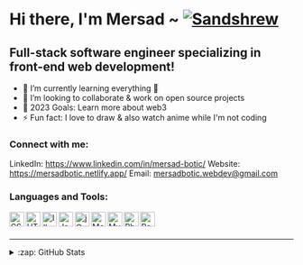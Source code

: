 # Hi there, I'm Mersad ~ [![Sandshrew](https://img.pokemondb.net/sprites/ruby-sapphire/normal/sandshrew.png)](https://pokemondb.net/pokedex/sandshrew)

## Full-stack software engineer specializing in front-end web development!

- 🌱 I’m currently learning everything 🤣
- 📌 I’m looking to collaborate & work on open source projects
- 🥅 2023 Goals: Learn more about web3
- ⚡ Fun fact: I love to draw & also watch anime while I'm not coding

### Connect with me:

LinkedIn: https://www.linkedin.com/in/mersad-botic/
Website: https://mersadbotic.netlify.app/
Email: mersadbotic.webdev@gmail.com

### Languages and Tools:

<img align="left" alt="CSS 3" width="26px" src="https://cdn.jsdelivr.net/gh/devicons/devicon/icons/css3/css3-original.svg"/> 
<img align="left" alt="HTML 5" width="26px" src="https://cdn.jsdelivr.net/gh/devicons/devicon/icons/html5/html5-original.svg"/> 
<img align="left" alt="Illustrator" width="26px" src="https://cdn.jsdelivr.net/gh/devicons/devicon/icons/illustrator/illustrator-plain.svg"/>
<img align="left" alt="Javascript" width="26px" src="https://cdn.jsdelivr.net/gh/devicons/devicon/icons/javascript/javascript-original.svg"> 
<img align="left" alt="jQuery" width="26px" src="https://cdn.jsdelivr.net/gh/devicons/devicon/icons/jquery/jquery-original.svg"/> 
<img align="left" alt="MongoDB" width="26px" src="https://cdn.jsdelivr.net/gh/devicons/devicon/icons/mongodb/mongodb-original.svg"/> 
<img align="left" alt="My SQL" width="26px" src="https://cdn.jsdelivr.net/gh/devicons/devicon/icons/mysql/mysql-original.svg"/> 
<img align="left" alt="Photoshop" width="26px" src="https://cdn.jsdelivr.net/gh/devicons/devicon/icons/photoshop/photoshop-plain.svg"/>
<img align="left" alt="React" width="26px" src="https://cdn.jsdelivr.net/gh/devicons/devicon/icons/react/react-original.svg"/>

<br />
<br />

---

<details>
  <summary>:zap: GitHub Stats</summary>

  <img align="left" alt="m-botic's GitHub Stats" src="https://github-readme-stats.vercel.app/api?username=m-botic&show_icons=true&hide_border=false&title_color=ff652f&icon_color=FFE400&bg_color=09131B&text_color=ffffff&border_color=0c1a25" />

</details>

